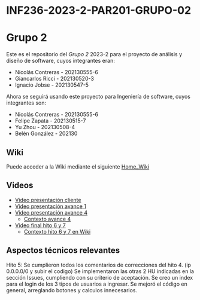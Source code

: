 # INF236-2023-2-PAR201-GRUPO-02
# Grupo 2

Este es el repositorio del *Grupo 2* 2023-2 para el proyecto de análisis y diseño de software, cuyos integrantes eran:

* Nicolás Contreras - 202130555-6
* Giancarlos Ricci  - 202130520-3
* Ignacio Jobse - 202130547-5

Ahora se seguirá usando este proyecto para Ingeniería de software, cuyos integrantes son:

* Nicolás Contreras - 202130555-6
* Felipe Zapata - 202130515-7
* Yu Zhou - 202130508-4
* Belén González - 202130



## Wiki
Puede acceder a la Wiki mediante el siguiente [Home_Wiki](https://github.com/Tabby2109/INF236-2023-2-PAR201-GRUPO-02/wiki)

## Videos
* [Video presentación cliente](https://www.youtube.com)
* [Video presentación avance 1](https://www.youtube.com/watch?v=nlBoEQecQVU)
* [Video presentación avance 4](https://youtu.be/6CUqDyPI6zc)
  - [Contexto avance 4](https://github.com/Tabby2109/INF236-2023-2-PAR201-GRUPO-02/wiki/Evidencia-H4)
* [Video final hito 6 y 7](https://youtu.be/KoXOsCcx_gM)
  - [Contexto hito 6 y 7 en Wiki](https://github.com/Tabby2109/INF236-2023-2-PAR201-GRUPO-02/wiki/Evidencia-H6-y-H7)

## Aspectos técnicos relevantes
Hito 5: 
Se cumplieron todos los comentarios de correcciones del hito 4. (ip 0.0.0.0/0 y subir el codigo)
Se implementaron las otras 2 HU indicadas en la sección Issues, cumpliendo con su criterio de aceptación.
Se creo un index para el login de los 3 tipos de usuarios a ingresar.
Se mejoró el código en general, arreglando botones y calculos innecesarios.
